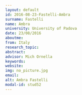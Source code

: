```yaml
---
layout: default 
id: 2016-08-23-Fastelli-Ambra
surname: Fastelli
name: Ambra
university: University of Padova
date: 23/08/2016
aboutme: 
from: Italy
research_topic: 
abstract: 
advisor: Mich Ornella
keywords: 
website: 
img: no_picture.jpg
email: 
alt: Ambra Fastelli
modal-id: stud52
---
```

